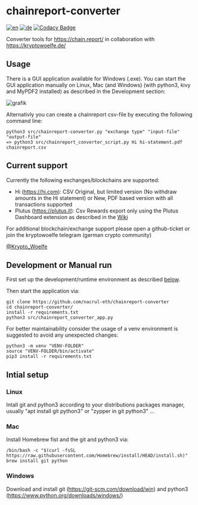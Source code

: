 # chainreport-converter
[![en](https://img.shields.io/badge/lang-en-red.svg)](https://github.com/nacrul-eth/chainreport-converter/blob/main/README.md)
[![de](https://img.shields.io/badge/lang-de-green.svg)](https://github.com/nacrul-eth/chainreport-converter/blob/main/README.de.md)
[![Codacy Badge](https://app.codacy.com/project/badge/Grade/defb99bf113c42569e424afb71ba57da)](https://app.codacy.com/gh/nacrul-eth/chainreport-converter/dashboard?utm_source=gh&utm_medium=referral&utm_content=&utm_campaign=Badge_grade)

Converter tools for <https://chain.report/> in collaboration with <https://kryptowoelfe.de/>

## Usage
There is a GUI application available for Windows (.exe).
You can start the GUI application manually on Linux, Mac (and Windows) (with python3, kivy and MyPDF2 installed) as described in the Development section: 

![grafik](https://github.com/nacrul-eth/chainreport-converter/assets/145897591/854117f9-0a94-4e35-8b91-5351e1a0cb1e)


Alternativly you can create a chainreport csv-file by executing the following command line:

    python3 src/chainreport-converter.py "exchange type" "input-file" "output-file"
    => python3 src/chainreport_converter_script.py Hi hi-statement.pdf chainreport.csv

## Current support
Currently the following exchanges/blockchains are supported:

- Hi (<https://hi.com>): CSV Original, but limited version (No withdraw amounts in the Hi statement) or New, PDF based version with all transactions supported
- Plutus (<https://plutus.it>): Csv Rewards export only using the Plutus Dashboard extension as described in the [Wiki](https://github.com/nacrul-eth/chainreport-converter/wiki/PlutusParserCsv)


For additional blockchain/exchange support please open a github-ticket or join the kryptowoelfe telegram (german crypto community) 

[@Krypto_Woelfe](https://t.me/kryptowoelfe)

## Development or Manual run
First set up the development/runtime environment as described [below](#-Initial-setup).

Then start the application via:

    git clone https://github.com/nacrul-eth/chainreport-converter
    cd chainreport-converter/
    install -r requirements.txt
    python3 src/chainreport_converter_app.py

For better maintainability consider the usage of a venv environment is suggested to avoid any unexpected changes:

    python3 -m venv "VENV-FOLDER"
    source "VENV-FOLDER/bin/activate"
    pip3 install -r requirements.txt

## Intial setup
### Linux
Intall git and python3 according to your distributions packages manager, usually "apt install git python3" or "zypper in git python3" ...
### Mac
Install Homebrew fist and the git and python3 via: 

    /bin/bash -c "$(curl -fsSL https://raw.githubusercontent.com/Homebrew/install/HEAD/install.sh)"
    brew install git python

### Windows
Download and install git (https://git-scm.com/download/win) and python3 (https://www.python.org/downloads/windows/)

